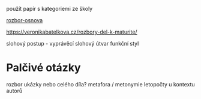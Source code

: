 


použít papír s kategoriemi ze školy

[rozbor-osnova](
	https://supskv.cz/wp-content/uploads/2019/09/%C4%8Cten%C3%A1%C5%99sk%C3%BD-den%C3%ADk-a-osnova-zkou%C5%A1en%C3%AD.pdf
)

https://veronikabatelkova.cz/rozbory-del-k-maturite/


slohový postup - vyprávěcí
slohový útvar
funkční styl


# Palčivé otázky
rozbor ukázky nebo celého díla?
metafora / metonymie
letopočty u kontextu autorů
